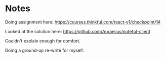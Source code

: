 # Notes

Doing assignment here: https://courses.thinkful.com/react-v1/checkpoint/14

Looked at the solution here: https://github.com/Auraelius/noteful-client

Couldn't explain enough for comfort.

Doing a ground-up re-write for myself.